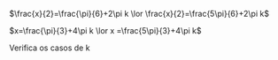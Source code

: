 $\frac{x}{2}=\frac{\pi}{6}+2\pi k \lor \frac{x}{2}=\frac{5\pi}{6}+2\pi k$

$x=\frac{\pi}{3}+4\pi k \lor x =\frac{5\pi}{3}+4\pi k$

Verifica os casos de k



